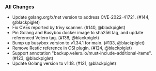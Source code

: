 ### All Changes

- Update golang.org/x/net version to address CVE-2022-41721. (#144, @blackpiglet)
- Fix CVEs reported by trivy scanner. (#140, @blackpiglet)
- Pin Golang and Busybox docker image to sha256 tag, and update referenced Velero tag. (#138, @blackpiglet)
- Bump up busybox version to v1.34.1 for main. (#133, @blackpiglet)
- Remove Restic reference in CSI plugin. (#124, @blackpiglet)
- Support annotation "backup.velero.io/must-include-additional-items". (#123, @blackpiglet)
- Update Golang version to v1.18. (#121, @blackpiglet)